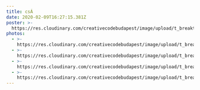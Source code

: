 ```yaml
---
title: csÁ
date: 2020-02-09T16:27:15.381Z
poster: >-
  https://res.cloudinary.com/creativecodebudapest/image/upload/t_breakthumbnails/v1579439385/CCBP_FB_Group_Cover_8_jw2hl3.jpg
photos:
  - >-
    https://res.cloudinary.com/creativecodebudapest/image/upload/t_breakthumbnails/v1579439369/ccbp_opencall_ueghaz.jpg
  - >-
    https://res.cloudinary.com/creativecodebudapest/image/upload/t_breakthumbnails/v1572541527/72668969_1354696291373264_382920678313033728_o_okc7fh.jpg
  - >-
    https://res.cloudinary.com/creativecodebudapest/image/upload/t_breakthumbnails/v1570906591/IMG_1694_krpxlc.jpg
  - >-
    https://res.cloudinary.com/creativecodebudapest/image/upload/t_breakthumbnails/v1570564929/sample.jpg
---
```


